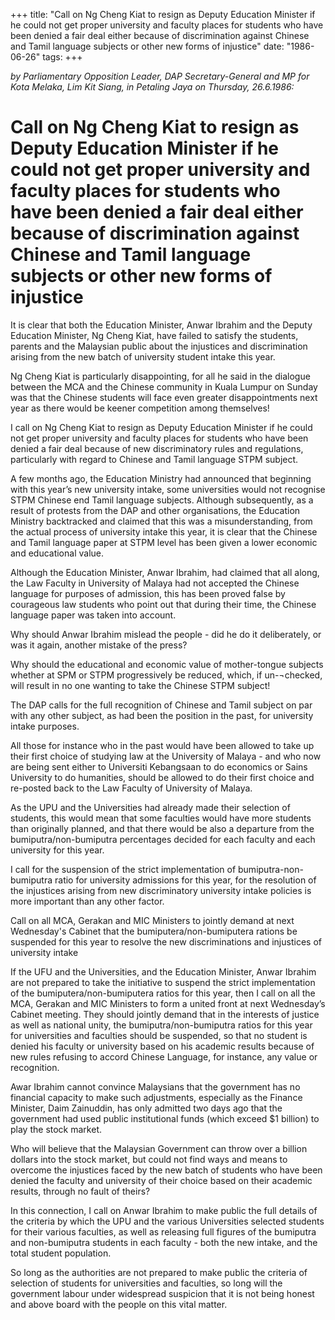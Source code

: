 +++ 
title: "Call on Ng Cheng Kiat to resign as Deputy Education Minister if he could not get proper university and faculty places for students who have been denied a fair deal either because of discrimination against Chinese and Tamil language subjects or other new forms of injustice"
date: "1986-06-26"
tags:
+++

_by Parliamentary Opposition Leader, DAP Secretary-General and MP for Kota Melaka, Lim Kit Siang, in Petaling Jaya on Thursday, 26.6.1986:_

# Call on Ng Cheng Kiat to resign as Deputy Education Minister if he could not get proper university and faculty places for students who have been denied a fair deal either because of discrimination against Chinese and Tamil language subjects or other new forms of injustice

It is clear that both the Education Minister, Anwar Ibrahim and the Deputy Education Minister, Ng Cheng Kiat, have failed to satisfy the students, parents and the Malaysian public about the injustices and discrimination arising from the new batch of university student intake this year.</u>

Ng Cheng Kiat is particularly disappointing, for all he said in the dialogue between the MCA and the Chinese community in Kuala Lumpur on Sunday was that the Chinese students will face even greater disappointments next year as there would be keener competition among themselves!

I call on Ng Cheng Kiat to resign as Deputy Education Minister if he could not get proper university and faculty places for students who have been denied a fair deal because of new discriminatory rules and regulations, particularly with regard to Chinese and Tamil language STPM subject.

A few months ago, the Education Ministry had announced that beginning with this year’s new university intake, some universities would not recognise STPM Chinese end Tamil language subjects. Although subsequently, as a result of protests from the DAP and other organisations, the Education Ministry backtracked and claimed that this was a misunderstanding, from the actual process of university intake this year, it is clear that the Chinese and Tamil language paper at STPM level has been given a lower economic and educational value.

Although the Education Minister, Anwar Ibrahim, had claimed that all along, the Law Faculty in University of Malaya had not accepted the Chinese language for purposes of admission, this has been proved false by courageous law students who point out that during their time, the Chinese language paper was taken into account.

Why should Anwar Ibrahim mislead the people - did he do it deliberately, or was it again, another mistake of the press?

Why should the educational and economic value of mother-tongue subjects whether at SPM or STPM progressively be reduced, which, if un-¬checked, will result in no one wanting to take the Chinese	STPM subject!

The DAP calls for the full recognition of Chinese and Tamil subject on par with any other subject, as had been the position in the past, for	university intake purposes.

All those for instance who in the past would have been allowed to take up their first choice of studying law at the University of Malaya - and who now are being sent either to Universiti Kebangsaan to do economics or Sains University to do humanities, should be allowed to do their first choice and re-posted back to the Law Faculty of University of Malaya.

As the UPU and the Universities had already made their selection of students, this would mean that some faculties would have more students than originally planned, and that there would be also a departure from the bumiputra/non-bumiputra percentages decided for each faculty and each university for this year.

I call for the suspension of the strict implementation of bumiputra-non-bumiputra ratio for university admissions for this year, for the resolution of the injustices arising from new discriminatory university intake policies is more important than any other factor.

Call on all MCA, Gerakan and MIC Ministers to jointly demand at next Wednesday's Cabinet that the bumiputera/non-bumiputera rations be suspended for this year to resolve the new discriminations and injustices of university intake

If the UFU and the Universities, and the Education Minister, Anwar Ibrahim are not prepared to take the initiative to suspend the strict implementation of the bumiputera/non-bumiputera ratios for this year, then 
I call on all the MCA, Gerakan and MIC Ministers to form a united front at next Wednesday’s Cabinet meeting. They should jointly demand that in the interests of justice as well as national unity, the bumiputra/non-bumiputra ratios for this year for universities and faculties should be suspended, so that no student is denied his faculty or university based on his academic results because of new rules refusing to accord Chinese Language, for instance, any value or recognition.

Awar Ibrahim cannot convince Malaysians that the government has no financial capacity to make such adjustments, especially as the Finance Minister, Daim Zainuddin, has only admitted two days ago that the government had used public institutional funds (which exceed $1 billion) to play the stock market.

Who will believe that the Malaysian Government can throw over a billion dollars into the stock market, but could not find ways and means to overcome the injustices faced by the new batch of students who have been denied the faculty and university of their choice based on their academic results, through no fault of theirs?

In this connection, I call on Anwar Ibrahim to make public the full details of the criteria by which the UPU and the various Universities selected students for their various faculties, as well as releasing full figures of the bumiputra and non-bumiputra students in each faculty - both the new intake, and the total student population.

So long as the authorities are not prepared to make public the criteria of selection of students for universities and faculties, so long will the government labour under widespread suspicion that it is not being honest and above board with the people on this vital matter.
 
